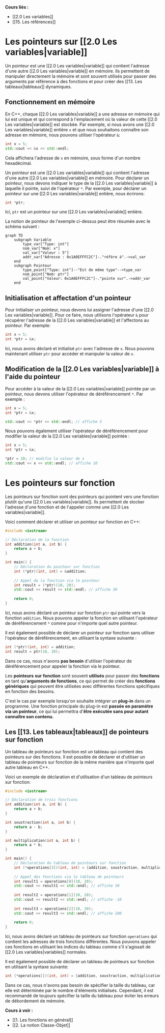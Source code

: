 **Cours liés :**
- [[2.0 Les variables]]
- [[15. Les références]]

# Les pointeurs sur [[2.0 Les variables|variable]]

Un pointeur est une [[2.0 Les variables|variable]] qui contient l'adresse d'une autre [[2.0 Les variables|variable]] en mémoire. Ils permettent de manipuler directement la mémoire et sont souvent utilisés pour passer des arguments par référence à des fonctions et pour créer des [[13. Les tableaux|tableaux]] dynamiques.

## Fonctionnement en mémoire

En C++, chaque [[2.0 Les variables|variable]] a une adresse en mémoire qui lui est unique et qui correspond à l'emplacement où la valeur de cette [[2.0 Les variables|variable]] est stockée. Par exemple, si nous avons une [[2.0 Les variables|variable]] entière `x` et que nous souhaitons connaître son adresse en mémoire, nous pouvons utiliser l'opérateur `&`:

```cpp
int x = 5;
std::cout << &x << std::endl;
```

Cela affichera l'adresse de `x` en mémoire, sous forme d'un nombre hexadécimal.

Un pointeur est une [[2.0 Les variables|variable]] qui contient l'adresse d'une autre [[2.0 Les variables|variable]] en mémoire. Pour déclarer un pointeur, nous devons indiquer le type de la [[2.0 Les variables|variable]] à laquelle il pointe, suivi de l'opérateur `*`. Par exemple, pour déclarer un pointeur sur une [[2.0 Les variables|variable]] entière, nous écrirons:

```cpp
int *ptr;
```

Ici, `ptr` est un pointeur sur une [[2.0 Les variables|variable]] entière.

La notion de pointeur de l'exemple ci-dessus peut être résumée avec le schéma suivant :

```mermaid
graph TD
	subgraph Variable
		type_var["Type: int"]
		nom_var["Nom: x"]
		val_var["Valeur : 5"]
		addr_var["Adresse : 0x1A0EFFFC2C"]-."réfère à".->val_var
	end
	subgraph Pointeur
		type_point["Type: int"]--"Est de même type"-->type_var
		nom_point["Nom: ptr"]
		val_point["Valeur: 0x1A0EFFFC2C"]-."pointe sur".->addr_var
	end
```

## Initialisation et affectation d'un pointeur

Pour initialiser un pointeur, nous devons lui assigner l'adresse d'une [[2.0 Les variables|variable]]. Pour ce faire, nous utilisons l'opérateur `&` pour récupérer l'adresse de la [[2.0 Les variables|variable]] et l'affectons au pointeur. Par exemple:

```cpp
int x = 5;
int *ptr = &x;
```

Ici, nous avons déclaré et initialisé `ptr` avec l'adresse de `x`. Nous pouvons maintenant utiliser `ptr` pour accéder et manipuler la valeur de `x`.

## Modification de la [[2.0 Les variables|variable]] à l'aide du pointeur

Pour accéder à la valeur de la [[2.0 Les variables|variable]] pointée par un pointeur, nous devons utiliser l'opérateur de déréférencement `*`. Par exemple :

```cpp
int x = 5;
int *ptr = &x;

std::cout << *ptr << std::endl; // affiche 5
```

Nous pouvons également utiliser l'opérateur de déréférencement pour modifier la valeur de la [[2.0 Les variables|variable]] pointée :

```cpp
int x = 5;
int *ptr = &x;

*ptr = 10; // modifie la valeur de x
std::cout << x << std::endl; // affiche 10
```

# Les pointeurs sur fonction

Les pointeurs sur fonction sont des pointeurs qui pointent vers une fonction plutôt qu'une [[2.0 Les variables|variable]]. Ils permettent de stocker l'adresse d'une fonction et de l'appeler comme une [[2.0 Les variables|variable]].

Voici comment déclarer et utiliser un pointeur sur fonction en C++:

```cpp
#include <iostream>

// Déclaration de la fonction
int addition(int a, int b) {
	return a + b;
}

int main() {
	// Déclaration du pointeur sur fonction
	int (*ptr)(int, int) = &addition;
	
	// Appel de la fonction via le pointeur
	int result = (*ptr)(10, 20);
	std::cout << result << std::endl; // affiche 30
	
	return 0;
}
```

Ici, nous avons déclaré un pointeur sur fonction `ptr` qui pointe vers la fonction `addition`. Nous pouvons appeler la fonction en utilisant l'opérateur de déréférencement `*` comme pour n'importe quel autre pointeur.

Il est également possible de déclarer un pointeur sur fonction sans utiliser l'opérateur de déréférencement, en utilisant la syntaxe suivante :

```cpp
int (*ptr)(int, int) = addition;
int result = ptr(10, 20);
```

Dans ce cas, nous n'avons **pas besoin** d'utiliser l'opérateur de déréférencement pour appeler la fonction via le pointeur.

Les **pointeurs** **sur** **fonction** sont souvent **utilisés** pour passer des **fonctions** en tant qu'**arguments de fonctions**, ce qui permet de créer des **fonctions génériques** qui peuvent être utilisées avec différentes fonctions spécifiques en fonction des besoins. 

C'est le cas par exemple lorsqu'on souhaite intégrer un **plug-in** dans un programme. Une fonction principale du plug-in est **passée en paramètre via un pointeur**, ce qui lui permettra d'**être exécutée sans pour autant connaître son contenu.**

## Les [[13. Les tableaux|tableaux]] de pointeurs sur fonction 

Un tableau de pointeurs sur fonction est un tableau qui contient des pointeurs sur des fonctions. Il est possible de déclarer et d'utiliser un tableau de pointeurs sur fonction de la même manière que n'importe quel autre tableau en C++.

Voici un exemple de déclaration et d'utilisation d'un tableau de pointeurs sur fonction:

```cpp
#include <iostream>

// Déclaration de trois fonctions
int addition(int a, int b) {
	return a + b;
}

int soustraction(int a, int b) {
	return a - b;
}

int multiplication(int a, int b) {
	return a * b;
}

int main() {
	// Déclaration du tableau de pointeurs sur fonction
	int (*operations[3])(int, int) = {addition, soustraction, multiplication};
	
	// Appel des fonctions via le tableau de pointeurs
	int result1 = operations[0](10, 20);
	std::cout << result1 << std::endl; // affiche 30
	
	int result2 = operations[1](10, 20);
	std::cout << result2 << std::endl; // affiche -10
	
	int result3 = operations[2](10, 20);
	std::cout << result3 << std::endl; // affiche 200
	
	return 0;
}
```

Ici, nous avons déclaré un tableau de pointeurs sur fonction `operations` qui contient les adresses de trois fonctions différentes. Nous pouvons appeler ces fonctions en utilisant les indices du tableau comme s'il s'agissait de [[2.0 Les variables|variables]] normales.

Il est également possible de déclarer un tableau de pointeurs sur fonction en utilisant la syntaxe suivante:

```cpp
int (*operations[])(int, int) = {addition, soustraction, multiplication};
```

Dans ce cas, nous n'avons pas besoin de spécifier la taille du tableau, car elle est déterminée par le nombre d'éléments initialisés. Cependant, il est recommandé de toujours spécifier la taille du tableau pour éviter les erreurs de débordement de mémoire.

**Cours à voir :**
- [[1. Les fonctions en général]]
- [[2. La notion Classe-Objet]]